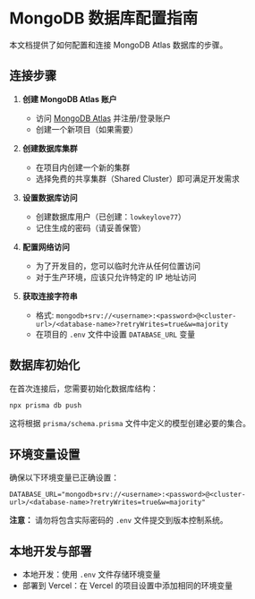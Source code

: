 # MongoDB 数据库配置指南

本文档提供了如何配置和连接 MongoDB Atlas 数据库的步骤。

## 连接步骤

1. **创建 MongoDB Atlas 账户**
   - 访问 [MongoDB Atlas](https://cloud.mongodb.com/) 并注册/登录账户
   - 创建一个新项目（如果需要）

2. **创建数据库集群**
   - 在项目内创建一个新的集群
   - 选择免费的共享集群（Shared Cluster）即可满足开发需求

3. **设置数据库访问**
   - 创建数据库用户（已创建：`lowkeylove77`）
   - 记住生成的密码（请妥善保管）

4. **配置网络访问**
   - 为了开发目的，您可以临时允许从任何位置访问
   - 对于生产环境，应该只允许特定的 IP 地址访问

5. **获取连接字符串**
   - 格式: `mongodb+srv://<username>:<password>@<cluster-url>/<database-name>?retryWrites=true&w=majority`
   - 在项目的 `.env` 文件中设置 `DATABASE_URL` 变量

## 数据库初始化

在首次连接后，您需要初始化数据库结构：

```bash
npx prisma db push
```

这将根据 `prisma/schema.prisma` 文件中定义的模型创建必要的集合。

## 环境变量设置

确保以下环境变量已正确设置：

```
DATABASE_URL="mongodb+srv://<username>:<password>@<cluster-url>/<database-name>?retryWrites=true&w=majority"
```

**注意：** 请勿将包含实际密码的 `.env` 文件提交到版本控制系统。

## 本地开发与部署

- 本地开发：使用 `.env` 文件存储环境变量
- 部署到 Vercel：在 Vercel 的项目设置中添加相同的环境变量 